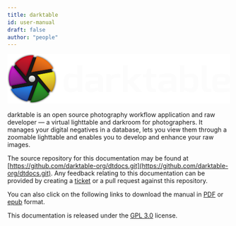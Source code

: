 ```yaml
---
title: darktable
id: user-manual
draft: false
author: "people"
---
```


<span class="webonly">![](./darktable-logo.png#w50)</span>

darktable is an open source photography workflow application and raw developer — a virtual lighttable and darkroom for photographers. It manages your digital negatives in a database, lets you view them through a zoomable lighttable and enables you to develop and enhance your raw images.

The source repository for this documentation may be found at [https://github.com/darktable-org/dtdocs.git](https://github.com/darktable-org/dtdocs.git). Any feedback relating to this documentation can be provided by creating a [ticket](https://github.com/darktable-org/dtdocs/issues/new) or a pull request against this repository.

<span class="webonly">You can also click on the following links to download the manual in [PDF](darktable_user_manual.pdf) or [epub](darktable_user_manual.epub) format.</span>

This documentation is released under the [GPL 3.0](https://www.gnu.org/licenses/gpl-3.0.en.html) license.
